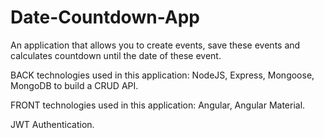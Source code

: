 # Date-Countdown-App
An application that allows you to create events, save these events and calculates countdown until the date of these event. 

BACK technologies used in this application: NodeJS, Express, Mongoose, MongoDB to build a CRUD API.

FRONT technologies used in this application: Angular, Angular Material.

JWT Authentication.
